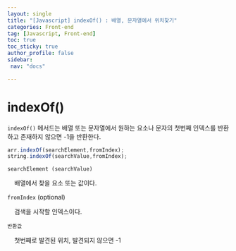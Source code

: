 ```yaml
---
layout: single
title: "[Javascript] indexOf() : 배열, 문자열에서 위치찾기"
categories: Front-end
tag: [Javascript, Front-end]
toc: true
toc_sticky: true
author_profile: false
sidebar:
 nav: "docs"

---
```


# indexOf()

`indexOf()` 메서드는 배열 또는 문자열에서 원하는 요소나 문자의 첫번째 인덱스를 반환하고 존재하지 않으면 -1을 반환한다.

```js
arr.indexOf(searchElement,fromIndex);
string.indexOf(searchValue,fromIndex);
```

`searchElement (searchValue)`

    배열에서 찾을 요소 또는 값이다.

`fromIndex` (optional)

    검색을 시작할 인덱스이다.

`반환값`

    첫번째로 발견된 위치, 발견되지 않으면 -1 
